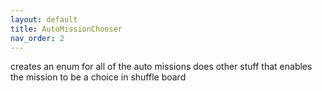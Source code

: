 ```yaml
---
layout: default
title: AutoMissionChooser
nav_order: 2
---
```



creates an enum for all of the auto missions
does other stuff that enables the mission to be a choice in shuffle board
